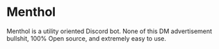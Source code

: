 # Menthol

Menthol is a utility oriented Discord bot.
None of this DM advertisement bullshit, 100% Open source,
and extremely easy to use.

